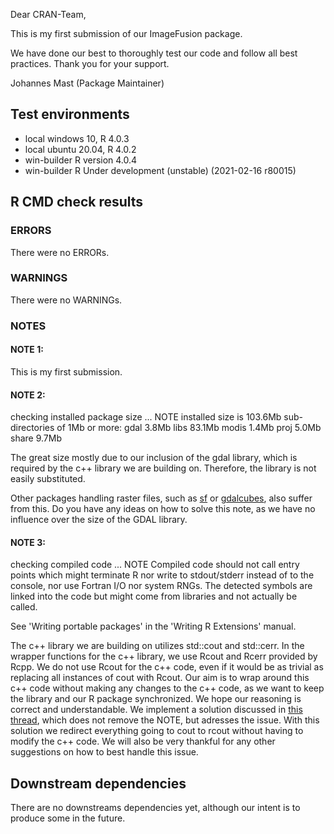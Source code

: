 Dear CRAN-Team,

This is my first submission of our ImageFusion package. 

We have done our best to thoroughly test our code and follow all best practices.
Thank you for your support.

Johannes Mast (Package Maintainer)

## Test environments
* local windows 10, R 4.0.3
* local ubuntu 20.04, R 4.0.2
* win-builder  R version 4.0.4
* win-builder  R Under development (unstable) (2021-02-16 r80015)

## R CMD check results

### ERRORS

There were no ERRORs.

### WARNINGS

There were no WARNINGs.

### NOTES
#### NOTE 1:
This is my first submission.

#### NOTE 2:
checking installed package size ... NOTE
    installed size is 103.6Mb
    sub-directories of 1Mb or more:
      gdal    3.8Mb
      libs   83.1Mb
      modis   1.4Mb
      proj    5.0Mb
      share   9.7Mb
      
The great size mostly due to our inclusion of the gdal library, which is required by the c++ library we are building on. Therefore, the library is not easily substituted.

Other packages handling raster files, such as [sf](https://cran.r-project.org/web/packages/sf/index.html) or [gdalcubes](https://cran.r-project.org/web/packages/gdalcubes/index.html), also suffer from 
this.
Do you have any ideas on how to solve this note, as we have no influence over the size of the GDAL library.

#### NOTE 3:
checking compiled code ... NOTE
  Compiled code should not call entry points which might terminate R nor
  write to stdout/stderr instead of to the console, nor use Fortran I/O
  nor system RNGs. The detected symbols are linked into the code but
  might come from libraries and not actually be called.
  
  See 'Writing portable packages' in the 'Writing R Extensions' manual.

The c++ library we are building on utilizes std::cout and std::cerr.
In the wrapper functions for the c++ library, we use Rcout and Rcerr provided
by Rcpp. We do not use Rcout for the c++ code, even if it would be as trivial as
replacing all instances of cout with Rcout.
Our aim is to wrap around this c++ code without making any changes to the c++ code,
as we want to keep the library and our R package synchronized. 
We hope our reasoning is correct and understandable. 
We implement a solution discussed in [this thread](http://lists.r-forge.r-project.org/pipermail/rcpp-devel/2018-October/010162.html), which does not remove the NOTE, but adresses the issue. With this solution we redirect everything going to cout to rcout without having to modify the c++ code.
We will also be very thankful for any other suggestions on how to best handle this issue.

## Downstream dependencies

There are no downstreams dependencies yet, although our intent is to produce some in the future.